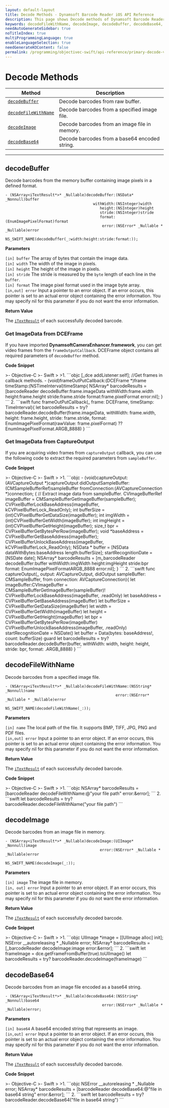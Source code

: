 ```yaml
---
layout: default-layout
title: Decode Methods - Dynamsoft Barcode Reader iOS API Reference
description: This page shows Decode methods of Dynamsoft Barcode Reader for iOS SDK.
keywords: decodeFileWithName, decodeImage, decodeBuffer, decodeBase64, decode methods, api reference, objective-c, oc, swift
needAutoGenerateSidebar: true
noTitleIndex: true
multiProgrammingLanguage: true
enableLanguageSelection: true
needGenerateH3Content: false
permalink: /programming/objectivec-swift/api-reference/primary-decode-v9.0.2.html
---
```



# Decode Methods

  | Method               | Description |
  |----------------------|-------------|
  | [`decodeBuffer`](#decodebuffer) | Decode barcodes from raw buffer. |
  | [`decodeFileWithName`](#decodefilewithname) | Decode barcodes from a specified image file. |
  | [`decodeImage`](#decodeimage) | Decode barcodes from an image file in memory. |
  | [`decodeBase64`](#decodebase64) | Decode barcodes from a base64 encoded string. |

---

## decodeBuffer

Decode barcodes from the memory buffer containing image pixels in a defined format.

```objc
- (NSArray<iTextResult*>* _Nullable)decodeBuffer:(NSData* _Nonnull)buffer
                                       withWidth:(NSInteger)width
                                          height:(NSInteger)height
                                          stride:(NSInteger)stride
                                          format:(EnumImagePixelFormat)format
                                           error:(NSError* _Nullable * _Nullable)error
                                           NS_SWIFT_NAME(decodeBuffer(_:width:height:stride:format:));
```

**Parameters**

`[in] buffer` The array of bytes that contain the image data.  
`[in] width` The width of the image in pixels.  
`[in] height` The height of the image in pixels.  
`[in] stride` The stride is measured by the `byte` length of each line in the `buffer`.  
`[in] format` The image pixel format used in the image byte array.  
`[in,out] error` Input a pointer to an error object. If an error occurs, this pointer is set to an actual error object containing the error information. You may specify nil for this parameter if you do not want the error information.

**Return Value**

The [`iTextResult`](auxiliary-iTextResult.md) of each successfully decoded barcode.

### Get ImageData from DCEFrame

If you have imported **DynamsoftCameraEnhancer.framework**, you can get video frames from the `frameOutputCallback`. DCEFrame object contains all required parameters of `decodeBuffer` method.

**Code Snippet**

<div class="sample-code-prefix"></div>
>- Objective-C
>- Swift
>
>1. 
```objc
[_dce addListener:self];
//Get frames in callback methods.
- (void)frameOutPutCallback:(DCEFrame *)frame timeStamp:(NSTimeInterval)timeStamp{
   NSArray<iTextResult*>* barcodeResults = [barcodeReader decodeBuffer:frame.imageData withWidth:frame.width height:frame.height stride:frame.stride format:frame.pixelFormat error:nil];
}
```
2. 
```swift
func frameOutPutCallback(_ frame: DCEFrame, timeStamp: TimeInterval){
   let barcodeResults = try? barcodeReader.decodeBuffer(frame.imageData, withWidth: frame.width, height: frame.height, stride: frame.stride, format: EnumImagePixelFormat(rawValue: frame.pixelFormat) ?? EnumImagePixelFormat.ARGB_8888)
}
```

### Get ImageData from CaptureOutput

If you are acquiring video frames from `captureOutput` callback, you can use the following code to extract the required parameters from `sampleBuffer`.

**Code Snippet**

<div class="sample-code-prefix"></div>
>- Objective-C
>- Swift
>
>1. 
```objc
- (void)captureOutput:(AVCaptureOutput *)captureOutput didOutputSampleBuffer:(CMSampleBufferRef)sampleBuffer fromConnection:(AVCaptureConnection *)connection;
{
   // Extract image data from sampleBuffer.
   CVImageBufferRef imageBuffer = CMSampleBufferGetImageBuffer(sampleBuffer);
   CVPixelBufferLockBaseAddress(imageBuffer, kCVPixelBufferLock_ReadOnly);
   int bufferSize = (int)CVPixelBufferGetDataSize(imageBuffer);
   int imgWidth = (int)CVPixelBufferGetWidth(imageBuffer);
   int imgHeight = (int)CVPixelBufferGetHeight(imageBuffer);
   size_t bpr = CVPixelBufferGetBytesPerRow(imageBuffer);
   void *baseAddress = CVPixelBufferGetBaseAddress(imageBuffer);
   CVPixelBufferUnlockBaseAddress(imageBuffer, kCVPixelBufferLock_ReadOnly);
   NSData * buffer = [NSData dataWithBytes:baseAddress length:bufferSize];
   startRecognitionDate = [NSDate date];
   NSArray* barcodeResults = [m_barcodeReader decodeBuffer:buffer withWidth:imgWidth height:imgHeight stride:bpr format: EnumImagePixelFormatARGB_8888 error:nil];
}
```
2. 
```swift
func captureOutput(_ output: AVCaptureOutput, didOutput sampleBuffer: CMSampleBuffer, from connection: AVCaptureConnection){
   let imageBuffer:CVImageBuffer = CMSampleBufferGetImageBuffer(sampleBuffer)!
   CVPixelBufferLockBaseAddress(imageBuffer, .readOnly)
   let baseAddress = CVPixelBufferGetBaseAddress(imageBuffer)
   let bufferSize = CVPixelBufferGetDataSize(imageBuffer)
   let width = CVPixelBufferGetWidth(imageBuffer)
   let height = CVPixelBufferGetHeight(imageBuffer)
   let bpr = CVPixelBufferGetBytesPerRow(imageBuffer)
   CVPixelBufferUnlockBaseAddress(imageBuffer, .readOnly)
   startRecognitionDate = NSDate()
   let buffer = Data(bytes: baseAddress!, count: bufferSize)
   guard let barcodeResults = try? barcodeReader.decodeBuffer(buffer, withWidth: width, height: height, stride: bpr, format: .ARGB_8888)
}
```

## decodeFileWithName

Decode barcodes from a specified image file.

```objc
- (NSArray<iTextResult*>* _Nullable)decodeFileWithName:(NSString* _Nonnull)name
                                                 error:(NSError* _Nullable * _Nullable)error
                                                 NS_SWIFT_NAME(decodeFileWithName(_:));
```

**Parameters**

`[in] name` The local path of the file. It supports BMP, TIFF, JPG, PNG and PDF files.  
`[in,out] error` Input a pointer to an error object. If an error occurs, this pointer is set to an actual error object containing the error information. You may specify nil for this parameter if you do not want the error information.

**Return Value**

The [`iTextResult`](auxiliary-iTextResult.md) of each successfully decoded barcode.

**Code Snippet**

<div class="sample-code-prefix"></div>
>- Objective-C
>- Swift
>
>1. 
```objc
NSArray<iTextResult*>* barcodeResults = [barcodeReader decodeFileWithName:@"your file path" error:&error];
```
2. 
```swift
let barcodeResults = try? barcodeReader.decodeFileWithName("your file path")
```

## decodeImage

Decode barcodes from an image file in memory.

```objc
- (NSArray<iTextResult*>* _Nullable)decodeImage:(UIImage* _Nonnull)image
                                          error:(NSError* _Nullable * _Nullable)error
                                          NS_SWIFT_NAME(decodeImage(_:));
```  

**Parameters**

`[in] image` The image file in memory.  
`[in, out] error` Input a pointer to an error object. If an error occurs, this pointer is set to an actual error object containing the error information. You may specify nil for this parameter if you do not want the error information.

**Return Value**

The [`iTextResult`](auxiliary-iTextResult.md) of each successfully decoded barcode.

**Code Snippet**

<div class="sample-code-prefix"></div>
>- Objective-C
>- Swift
>
>1. 
```objc
UIImage *image = [[UIImage alloc] init];
NSError __autoreleasing * _Nullable error;
NSArray<iTextResult*>* barcodeResults = [_barcodeReader decodeImage:image error:&error];
```
2. 
```swift
let frameImage = dce.getFrameFromBuffer(true).toUIImage()
let barcodeResults = try? barcodeReader.decodeImage(frameImage)
```

## decodeBase64

Decode barcodes from an image file encoded as a base64 string.

```objc
- (NSArray<iTextResult*>* _Nullable)decodeBase64:(NSString* _Nonnull)base64
                                           error:(NSError* _Nullable * _Nullable)error;
```

**Parameters**

`[in] base64` A base64 encoded string that represents an image.  
`[in,out] error` Input a pointer to an error object. If an error occurs, this pointer is set to an actual error object containing the error information. You may specify nil for this parameter if you do not want the error information.

**Return Value**

The [`iTextResult`](auxiliary-iTextResult.md) of each successfully decoded barcode.

**Code Snippet**

<div class="sample-code-prefix"></div>
>- Objective-C
>- Swift
>
>1. 
```objc
NSError __autoreleasing * _Nullable error;
NSArray<iTextResult*>* barcodeResults = [barcodeReader decodeBase64:@"file in base64 string" error:&error];
```
2. 
```swift
let barcodeResults = try? barcodeReader.decodeBase64("file in base64 string")
```
